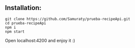 ## Installation:
```
git clone https://github.com/Samuraty/prueba-recipeApi.git
cd prueba-recipeApi
npm i
npm start 
```

Open localhost:4200 and enjoy it :)
